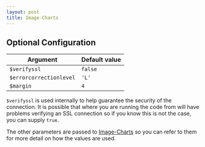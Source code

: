 ```yaml
---
layout: post
title: Image-Charts
---
```


## Optional Configuration

Argument                | Default value
------------------------|---------------
`$verifyssl`            | `false`
`$errorcorrectionlevel` | `'L'`
`$margin`               | `4`

`$verifyssl` is used internally to help guarantee the security of the connection. It is possible that where you are running the code from will have problems verifying an SSL connection so if you know this is not the case, you can supply `true`.

The other parameters are passed to [Image-Charts](https://documentation.image-charts.com/qr-codes/) so you can refer to them for more detail on how the values are used.
